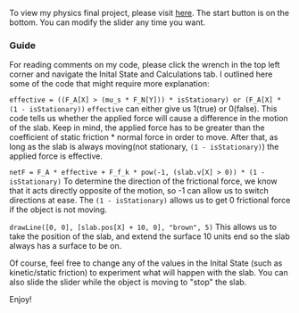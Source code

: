 To view my physics final project, please visit [here](https://www.tychos.org/en/scenarios/q5aJiy). The start button is on the bottom. You can modify the slider any time you want.

### Guide

For reading comments on my code, please click the wrench in the top left corner and navigate the Inital State and Calculations tab. I outlined here some of the code that might require more explanation:

```effective = ((F_A[X] > (mu_s * F_N[Y])) * isStationary) or (F_A[X] * (1 - isStationary))```
```effective``` can either give us 1(true) or 0(false). This code tells us whether the applied force will cause a difference in the motion of the slab. Keep in mind, the applied force has to be greater than the coefficient of static friction * normal force in order to move. After that, as long as the slab is always moving(not stationary, ```(1 - isStationary)```) the applied force is effective.

```netF = F_A * effective + F_f_k * pow(-1, (slab.v[X] > 0)) * (1 - isStationary)```
To determine the direction of the frictional force, we know that it acts directly opposite of the motion, so -1 can allow us to switch directions at ease. The ```(1 - isStationary)``` allows us to get 0 frictional force if the object is not moving.

```drawLine([0, 0], [slab.pos[X] + 10, 0], "brown", 5)```
This allows us to take the position of the slab, and extend the surface 10 units end so the slab always has a surface to be on.

Of course, feel free to change any of the values in the Inital State (such as kinetic/static friction) to experiment what will happen with the slab. You can also slide the slider while the object is moving to "stop" the slab. 

Enjoy!
